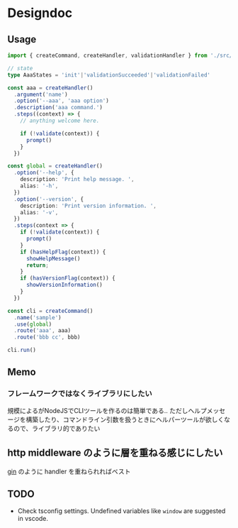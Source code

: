 # Designdoc

## Usage
~~~ts
import { createCommand, createHandler, validationHandler } from './src/index'

// state
type AaaStates = 'init'|'validationSucceeded'|'validationFailed'

const aaa = createHandler()
  .argument('name')
  .option('--aaa', 'aaa option')
  .description('aaa command.')
  .steps((context) => {
    // anything welcome here.

    if (!validate(context)) {
      prompt()
    }
  })

const global = createHandler()
  .option('--help', {
    description: 'Print help message. ',
    alias: '-h',
  })
  .option('--version', {
    description: 'Print version information. ',
    alias: '-v',
  })
  .steps(context => {
    if (!validate(context)) {
      prompt()
    }
    if (hasHelpFlag(context)) {
      showHelpMessage()
      return;
    }
    if (hasVersionFlag(context)) {
      showVersionInformation()
    }
  })

const cli = createCommand()
  .name('sample')
  .use(global)
  .route('aaa', aaa)
  .route('bbb cc', bbb)

cli.run()
~~~

## Memo
### フレームワークではなくライブラリにしたい
規模によるがNodeJSでCLIツールを作るのは簡単である.. 
ただしヘルプメッセージを構築したり、コマンドライン引数を扱うときにヘルパーツールが欲しくなるので、ライブラリ的でありたい

## http middleware のように層を重ねる感じにしたい
[gin](https://github.com/gin-gonic/gin) のように handler を重ねられればベスト


## TODO
- Check tsconfig settings. Undefined variables like `window` are suggested in vscode.
